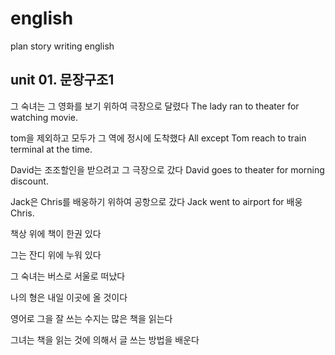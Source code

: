 # english
plan story writing english


## unit 01. 문장구조1

그 숙녀는 그 영화를 보기 위하여 극장으로 달렸다
The lady ran to theater for watching movie.

tom을 제외하고 모두가 그 역에 정시에 도착했다
All except Tom reach to train terminal at the time.

David는 조조할인을 받으려고 그 극장으로 갔다
David goes to theater for morning discount.

Jack은 Chris를 배웅하기 위하여 공항으로 갔다
Jack went to airport for 배웅 Chris. 

책상 위에 책이 한권 있다


그는 잔디 위에 누워 있다


그 숙녀는 버스로 서울로 떠났다


나의 형은 내일 이곳에 올 것이다


영어로 그을 잘 쓰는 수지는 많은 책을 읽는다 


그녀는 책을 읽는 것에 의해서 글 쓰는 방법을 배운다



 